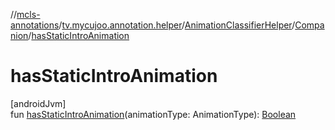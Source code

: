 //[mcls-annotations](../../../../index.md)/[tv.mycujoo.annotation.helper](../../index.md)/[AnimationClassifierHelper](../index.md)/[Companion](index.md)/[hasStaticIntroAnimation](has-static-intro-animation.md)

# hasStaticIntroAnimation

[androidJvm]\
fun [hasStaticIntroAnimation](has-static-intro-animation.md)(animationType: AnimationType): [Boolean](https://kotlinlang.org/api/latest/jvm/stdlib/kotlin/-boolean/index.html)
